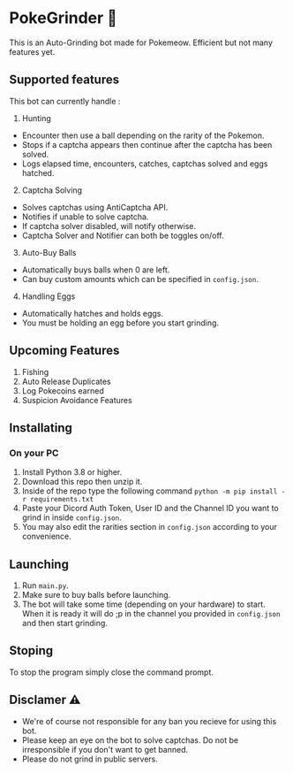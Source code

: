 # PokeGrinder  🤖
This is an Auto-Grinding bot made for Pokemeow. Efficient but not many features yet.

## Supported features
This bot can currently handle :
1. Hunting
- Encounter then use a ball depending on the rarity of the Pokemon.
- Stops if a captcha appears then continue after the captcha has been solved.
- Logs elapsed time, encounters, catches, captchas solved and eggs hatched.

2. Captcha Solving
- Solves captchas using AntiCaptcha API.
- Notifies if unable to solve captcha.
- If captcha solver disabled, will notify otherwise.
- Captcha Solver and Notifier can both be toggles on/off.

3. Auto-Buy Balls
- Automatically buys balls when 0 are left.
- Can buy custom amounts which can be specified in `config.json`.

4. Handling Eggs
- Automatically hatches and holds eggs.
- You must be holding an egg before you start grinding.

## Upcoming Features
1. Fishing
2. Auto Release Duplicates
3. Log Pokecoins earned
4. Suspicion Avoidance Features

## Installating

### On your PC
1. Install Python 3.8 or higher.
2. Download this repo then unzip it.
3. Inside of the repo type the following command `python -m pip install -r requirements.txt`
4. Paste your Dicord Auth Token, User ID and the Channel ID you want to grind in inside `config.json`.
5. You may also edit the rarities section in `config.json` according to your convenience.

## Launching 
1. Run `main.py`.
2. Make sure to buy balls before launching.
3. The bot will take some time (depending on your hardware) to start. When it is ready it will do ;p in the channel you provided in `config.json` and then start grinding.

## Stoping
To stop the program simply close the command prompt.

## Disclamer ⚠️
- We're of course not responsible for any ban you recieve for using this bot.
- Please keep an eye on the bot to solve captchas. Do not be irresponsible if you don't want to get banned.
- Please do not grind in public servers.